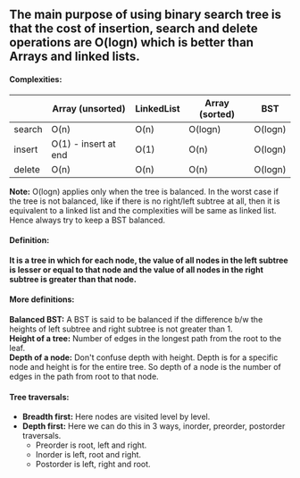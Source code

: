 ## The main purpose of using binary search tree is that the cost of insertion, search and delete operations are O(logn) which is better than Arrays and linked lists.

#### Complexities:
|   | Array (unsorted)  | LinkedList  | Array (sorted)  | BST  |
|---|---|---|---|---|
| search  | O(n)  | O(n)  | O(logn)  | O(logn)  |
| insert  | O(1) - insert at end  | O(1)  | O(n)  | O(logn)  |
| delete  | O(n)  | O(n)  | O(n)  | O(logn)  |

**Note:** O(logn) applies only when the tree is balanced. In the worst case if the tree is not balanced, like if there is no right/left subtree at all, then it is equivalent to a linked list
and the complexities will be same as linked list. Hence always try to keep a BST balanced.

#### Definition: 
**It is a tree in which for each node, the value of all nodes in the left subtree is lesser or equal to that node and the value of all nodes in the right subtree is greater than that node.**

#### More definitions:
**Balanced BST:** A BST is said to be balanced if the difference b/w the heights of left subtree and right subtree is not greater than 1.    
**Height of a tree:** Number of edges in the longest path from the root to the leaf.    
**Depth of a node:** Don't confuse depth with height. Depth is for a specific node and height is for the entire tree. So depth of a node is the number of edges in the path from root to that node.

#### Tree traversals:
- **Breadth first:** Here nodes are visited level by level.
- **Depth first:** Here we can do this in 3 ways, inorder, preorder, postorder traversals.
  - Preorder is root, left and right.
  - Inorder is left, root and right.
  - Postorder is left, right and root.
